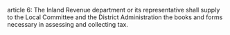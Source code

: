 article 6: 
The Inland Revenue department or its representative shall supply to the Local Committee and the District Administration the books and forms necessary in assessing and collecting tax.
<ul>
</ul>